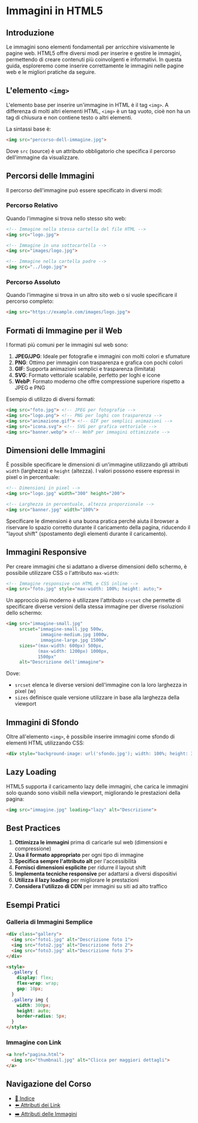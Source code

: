 # Immagini in HTML5

## Introduzione

Le immagini sono elementi fondamentali per arricchire visivamente le pagine web. HTML5 offre diversi modi per inserire e gestire le immagini, permettendo di creare contenuti più coinvolgenti e informativi. In questa guida, esploreremo come inserire correttamente le immagini nelle pagine web e le migliori pratiche da seguire.

## L'elemento `<img>`

L'elemento base per inserire un'immagine in HTML è il tag `<img>`. A differenza di molti altri elementi HTML, `<img>` è un tag vuoto, cioè non ha un tag di chiusura e non contiene testo o altri elementi.

La sintassi base è:

```html
<img src="percorso-dell-immagine.jpg">
```

Dove `src` (source) è un attributo obbligatorio che specifica il percorso dell'immagine da visualizzare.

## Percorsi delle Immagini

Il percorso dell'immagine può essere specificato in diversi modi:

### Percorso Relativo

Quando l'immagine si trova nello stesso sito web:

```html
<!-- Immagine nella stessa cartella del file HTML -->
<img src="logo.jpg">

<!-- Immagine in una sottocartella -->
<img src="images/logo.jpg">

<!-- Immagine nella cartella padre -->
<img src="../logo.jpg">
```

### Percorso Assoluto

Quando l'immagine si trova in un altro sito web o si vuole specificare il percorso completo:

```html
<img src="https://example.com/images/logo.jpg">
```

## Formati di Immagine per il Web

I formati più comuni per le immagini sul web sono:

1. **JPEG/JPG**: Ideale per fotografie e immagini con molti colori e sfumature
2. **PNG**: Ottimo per immagini con trasparenza e grafica con pochi colori
3. **GIF**: Supporta animazioni semplici e trasparenza (limitata)
4. **SVG**: Formato vettoriale scalabile, perfetto per loghi e icone
5. **WebP**: Formato moderno che offre compressione superiore rispetto a JPEG e PNG

Esempio di utilizzo di diversi formati:

```html
<img src="foto.jpg"> <!-- JPEG per fotografie -->
<img src="logo.png"> <!-- PNG per loghi con trasparenza -->
<img src="animazione.gif"> <!-- GIF per semplici animazioni -->
<img src="icona.svg"> <!-- SVG per grafica vettoriale -->
<img src="banner.webp"> <!-- WebP per immagini ottimizzate -->
```

## Dimensioni delle Immagini

È possibile specificare le dimensioni di un'immagine utilizzando gli attributi `width` (larghezza) e `height` (altezza). I valori possono essere espressi in pixel o in percentuale:

```html
<!-- Dimensioni in pixel -->
<img src="logo.jpg" width="300" height="200">

<!-- Larghezza in percentuale, altezza proporzionale -->
<img src="banner.jpg" width="100%">
```

Specificare le dimensioni è una buona pratica perché aiuta il browser a riservare lo spazio corretto durante il caricamento della pagina, riducendo il "layout shift" (spostamento degli elementi durante il caricamento).

## Immagini Responsive

Per creare immagini che si adattano a diverse dimensioni dello schermo, è possibile utilizzare CSS o l'attributo `max-width`:

```html
<!-- Immagine responsive con HTML e CSS inline -->
<img src="foto.jpg" style="max-width: 100%; height: auto;">
```

Un approccio più moderno è utilizzare l'attributo `srcset` che permette di specificare diverse versioni della stessa immagine per diverse risoluzioni dello schermo:

```html
<img src="immagine-small.jpg"
     srcset="immagine-small.jpg 500w,
             immagine-medium.jpg 1000w,
             immagine-large.jpg 1500w"
     sizes="(max-width: 600px) 500px,
            (max-width: 1200px) 1000px,
            1500px"
     alt="Descrizione dell'immagine">
```

Dove:
- `srcset` elenca le diverse versioni dell'immagine con la loro larghezza in pixel (w)
- `sizes` definisce quale versione utilizzare in base alla larghezza della viewport

## Immagini di Sfondo

Oltre all'elemento `<img>`, è possibile inserire immagini come sfondo di elementi HTML utilizzando CSS:

```html
<div style="background-image: url('sfondo.jpg'); width: 100%; height: 300px;"></div>
```

## Lazy Loading

HTML5 supporta il caricamento lazy delle immagini, che carica le immagini solo quando sono visibili nella viewport, migliorando le prestazioni della pagina:

```html
<img src="immagine.jpg" loading="lazy" alt="Descrizione">
```

## Best Practices

1. **Ottimizza le immagini** prima di caricarle sul web (dimensioni e compressione)
2. **Usa il formato appropriato** per ogni tipo di immagine
3. **Specifica sempre l'attributo alt** per l'accessibilità
4. **Fornisci dimensioni esplicite** per ridurre il layout shift
5. **Implementa tecniche responsive** per adattarsi a diversi dispositivi
6. **Utilizza il lazy loading** per migliorare le prestazioni
7. **Considera l'utilizzo di CDN** per immagini su siti ad alto traffico

## Esempi Pratici

### Galleria di Immagini Semplice

```html
<div class="gallery">
  <img src="foto1.jpg" alt="Descrizione foto 1">
  <img src="foto2.jpg" alt="Descrizione foto 2">
  <img src="foto3.jpg" alt="Descrizione foto 3">
</div>

<style>
  .gallery {
    display: flex;
    flex-wrap: wrap;
    gap: 10px;
  }
  .gallery img {
    width: 300px;
    height: auto;
    border-radius: 5px;
  }
</style>
```

### Immagine con Link

```html
<a href="pagina.html">
  <img src="thumbnail.jpg" alt="Clicca per maggiori dettagli">
</a>
```

## Navigazione del Corso
- [📑 Indice](../README.md)
- [⬅️ Attributi dei Link](./02-AttributiLink.md)
- [➡️ Attributi delle Immagini](./04-AttributiImmagini.md)